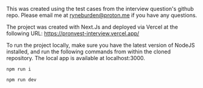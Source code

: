 This was created using the test cases from the interview question's github repo. Please email me at ryneburden@proton.me if you have any questions.

The project was created with Next.Js and deployed via Vercel at the following URL: https://pronvest-interview.vercel.app/

To run the project locally, make sure you have the latest version of NodeJS installed, and run the following commands from within the cloned repository. The local app is available at localhost:3000.

`npm run i`

`npm run dev`
